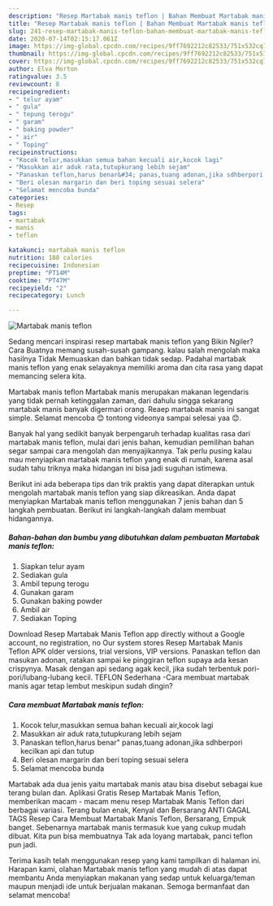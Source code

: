```yaml
---
description: "Resep Martabak manis teflon | Bahan Membuat Martabak manis teflon Yang Paling Enak"
title: "Resep Martabak manis teflon | Bahan Membuat Martabak manis teflon Yang Paling Enak"
slug: 241-resep-martabak-manis-teflon-bahan-membuat-martabak-manis-teflon-yang-paling-enak
date: 2020-07-14T02:15:17.061Z
image: https://img-global.cpcdn.com/recipes/9ff7692212c82533/751x532cq70/martabak-manis-teflon-foto-resep-utama.jpg
thumbnail: https://img-global.cpcdn.com/recipes/9ff7692212c82533/751x532cq70/martabak-manis-teflon-foto-resep-utama.jpg
cover: https://img-global.cpcdn.com/recipes/9ff7692212c82533/751x532cq70/martabak-manis-teflon-foto-resep-utama.jpg
author: Elva Morton
ratingvalue: 3.5
reviewcount: 8
recipeingredient:
- " telur ayam"
- " gula"
- " tepung terogu"
- " garam"
- " baking powder"
- " air"
- " Toping"
recipeinstructions:
- "Kocok telur,masukkan semua bahan kecuali air,kocok lagi"
- "Masukkan air aduk rata,tutupkurang lebih sejam"
- "Panaskan teflon,harus benar&#34; panas,tuang adonan,jika sdhberpori kecilkan api dan tutup"
- "Beri olesan margarin dan beri toping sesuai selera"
- "Selamat mencoba bunda"
categories:
- Resep
tags:
- martabak
- manis
- teflon

katakunci: martabak manis teflon 
nutrition: 188 calories
recipecuisine: Indonesian
preptime: "PT14M"
cooktime: "PT47M"
recipeyield: "2"
recipecategory: Lunch

---
```



![Martabak manis teflon](https://img-global.cpcdn.com/recipes/9ff7692212c82533/751x532cq70/martabak-manis-teflon-foto-resep-utama.jpg)

Sedang mencari inspirasi resep martabak manis teflon yang Bikin Ngiler? Cara Buatnya memang susah-susah gampang. kalau salah mengolah maka hasilnya Tidak Memuaskan dan bahkan tidak sedap. Padahal martabak manis teflon yang enak selayaknya memiliki aroma dan cita rasa yang dapat memancing selera kita.

Martabak manis teflon Martabak manis merupakan makanan legendaris yang tidak pernah ketinggalan zaman, dari dahulu singga sekarang martabak manis banyak digermari orang. Reaep martabak manis ini sangat simple. Selamat mencoba 😊 tontong videonya sampai selesai yaa 😊.

Banyak hal yang sedikit banyak berpengaruh terhadap kualitas rasa dari martabak manis teflon, mulai dari jenis bahan, kemudian pemilihan bahan segar sampai cara mengolah dan menyajikannya. Tak perlu pusing kalau mau menyiapkan martabak manis teflon yang enak di rumah, karena asal sudah tahu triknya maka hidangan ini bisa jadi suguhan istimewa.


Berikut ini ada beberapa tips dan trik praktis yang dapat diterapkan untuk mengolah martabak manis teflon yang siap dikreasikan. Anda dapat menyiapkan Martabak manis teflon menggunakan 7 jenis bahan dan 5 langkah pembuatan. Berikut ini langkah-langkah dalam membuat hidangannya.

<!--inarticleads1-->

##### Bahan-bahan dan bumbu yang dibutuhkan dalam pembuatan Martabak manis teflon:

1. Siapkan  telur ayam
1. Sediakan  gula
1. Ambil  tepung terogu
1. Gunakan  garam
1. Gunakan  baking powder
1. Ambil  air
1. Sediakan  Toping


Download Resep Martabak Manis Teflon app directly without a Google account, no registration, no Our system stores Resep Martabak Manis Teflon APK older versions, trial versions, VIP versions. Panaskan teflon dan masukan adonan, ratakan sampai ke pinggiran teflon supaya ada kesan crispynya. Masak dengan api sedang agak kecil, jika sudah terbentuk pori-pori/lubang-lubang kecil. TEFLON Sederhana -Cara membuat martabak manis agar tetap lembut meskipun sudah dingin? 

<!--inarticleads2-->

##### Cara membuat Martabak manis teflon:

1. Kocok telur,masukkan semua bahan kecuali air,kocok lagi
1. Masukkan air aduk rata,tutupkurang lebih sejam
1. Panaskan teflon,harus benar&#34; panas,tuang adonan,jika sdhberpori kecilkan api dan tutup
1. Beri olesan margarin dan beri toping sesuai selera
1. Selamat mencoba bunda


Martabak ada dua jenis yaitu martabak manis atau bisa disebut sebagai kue terang bulan dan. Aplikasi Gratis Resep Martabak Manis Teflon, memberikan macam - macam menu resep Martabak Manis Teflon dari berbagai variasi. Terang bulan enak, Kenyal dan Bersarang ANTI GAGAL TAGS Resep Cara Membuat Martabak Manis Teflon, Bersarang, Empuk banget. Sebenarnya martabak manis termasuk kue yang cukup mudah dibuat. Kita pun bisa membuatnya Tak ada loyang martabak, panci teflon pun jadi. 

Terima kasih telah menggunakan resep yang kami tampilkan di halaman ini. Harapan kami, olahan Martabak manis teflon yang mudah di atas dapat membantu Anda menyiapkan makanan yang sedap untuk keluarga/teman maupun menjadi ide untuk berjualan makanan. Semoga bermanfaat dan selamat mencoba!

